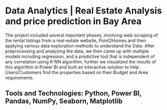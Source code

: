 # Data Analytics | Real Estate Analysis and price prediction in Bay Area

 The project included several important phases, involving web-scraping of the rental listings from a real-estate website, Point2Homes and then applying various data exploration methods to understand the Data. After preprocessing and analyzing the data, we then came up with multiple models including regression, and a predictive tool that is independent of any correlation using K-NN algorithm, further we visualized the results of this algorithm in Power Bi and built an interactive solution to help Users/Customers find the properties based on their Budget and Area requirements.


## Tools and Technologies: Python, Power BI, Pandas, NumPy, Seaborn, Matplotlib
